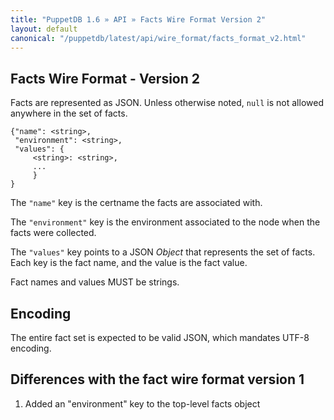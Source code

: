 ```yaml
---
title: "PuppetDB 1.6 » API » Facts Wire Format Version 2"
layout: default
canonical: "/puppetdb/latest/api/wire_format/facts_format_v2.html"
---
```



## Facts Wire Format - Version 2

Facts are represented as JSON. Unless otherwise noted, `null` is not
allowed anywhere in the set of facts.

    {"name": <string>,
     "environment": <string>,
     "values": {
         <string>: <string>,
         ...
         }
    }

The `"name"` key is the certname the facts are associated with.

The `"environment"` key is the environment associated to the node when the facts were collected.

The `"values"` key points to a JSON _Object_ that represents the set
of facts. Each key is the fact name, and the value is the fact value.

Fact names and values MUST be strings.

## Encoding

The entire fact set is expected to be valid JSON, which mandates UTF-8
encoding.


Differences with the fact wire format version 1
-----

1. Added an "environment" key to the top-level facts object

